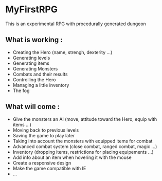MyFirstRPG
==========

This is an experimental RPG with procedurally generated dungeon

What is working :
---------------
- Creating the Hero (name, strengh, dexterity ...)
- Generating levels
- Generating items
- Generating Monsters
- Combats and their results
- Controlling the Hero
- Managing a little inventory
- The fog

What will come :
--------------
- Give the monsters an AI (move, attitude toward the Hero, equip with items ...)
- Moving back to previous levels
- Saving the game to play later
- Taking into account the monsters with equipped items for combat
- Advanced combat system (close combat, ranged combat, magic ...)
- Inventory (dropping items, restrictions for placing equipements ...)
- Add info about an item when hovering it with the mouse
- Create a responsive design
- Make the game compatible with IE
- ...
